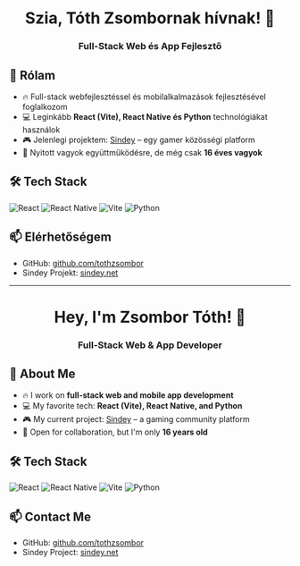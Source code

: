 <h1 align="center">Szia, Tóth Zsombornak hívnak! 👋</h1>
<h3 align="center">Full-Stack Web és App Fejlesztő</h3>

## 🚀 Rólam
- 🔥 Full-stack webfejlesztéssel és mobilalkalmazások fejlesztésével foglalkozom  
- 💻 Leginkább **React (Vite), React Native és Python** technológiákat használok  
- 🎮 Jelenlegi projektem: [Sindey](https://sindey.net) – egy gamer közösségi platform  
- 🤝 Nyitott vagyok együttműködésre, de még csak **16 éves vagyok**  

## 🛠️ Tech Stack
![React](https://img.shields.io/badge/React-61DAFB?style=for-the-badge&logo=react&logoColor=black)
![React Native](https://img.shields.io/badge/React%20Native-61DAFB?style=for-the-badge&logo=react&logoColor=black)
![Vite](https://img.shields.io/badge/Vite-646CFF?style=for-the-badge&logo=vite&logoColor=white)
![Python](https://img.shields.io/badge/Python-3776AB?style=for-the-badge&logo=python&logoColor=white)

## 📫 Elérhetőségem
- GitHub: [github.com/tothzsombor](https://github.com/tothzsombor)
- Sindey Projekt: [sindey.net](https://sindey.net)

---

<h1 align="center">Hey, I'm Zsombor Tóth! 👋</h1>
<h3 align="center">Full-Stack Web & App Developer</h3>

## 🚀 About Me
- 🔥 I work on **full-stack web and mobile app development**  
- 💻 My favorite tech: **React (Vite), React Native, and Python**  
- 🎮 My current project: [Sindey](https://sindey.net) – a gaming community platform  
- 🤝 Open for collaboration, but I'm only **16 years old**  

## 🛠️ Tech Stack
![React](https://img.shields.io/badge/React-61DAFB?style=for-the-badge&logo=react&logoColor=black)
![React Native](https://img.shields.io/badge/React%20Native-61DAFB?style=for-the-badge&logo=react&logoColor=black)
![Vite](https://img.shields.io/badge/Vite-646CFF?style=for-the-badge&logo=vite&logoColor=white)
![Python](https://img.shields.io/badge/Python-3776AB?style=for-the-badge&logo=python&logoColor=white)

## 📫 Contact Me
- GitHub: [github.com/tothzsombor](https://github.com/tothzsombor)
- Sindey Project: [sindey.net](https://sindey.net)
